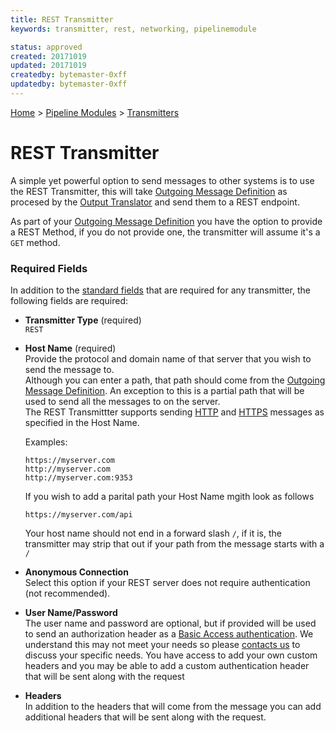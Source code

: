 ```yaml
---
title: REST Transmitter
keywords: transmitter, rest, networking, pipelinemodule

status: approved
created: 20171019
updated: 20171019
createdby: bytemaster-0xff
updatedby: bytemaster-0xff
---
```

[Home](../../Index.md) > [Pipeline Modules](../Index.md) > [Transmitters](../Transmitter.md)

# REST Transmitter

A simple yet powerful option to send messages to other systems is to use the REST Transmitter, this will take [Outgoing Message Definition](../../Messaging/OutgoingMessages.md)
as procesed by the [Output Translator](../OutputTranslator.md) and send them to a REST endpoint.

As part of your [Outgoing Message Definition](../../Messaging/OutgoingMessages.md) you have the option to provide a REST Method, if you do not provide one, the transmitter will
assume it's a `GET` method.

### Required Fields

In addition to the [standard fields](../../Topics/StandardFields.md) that are required for any transmitter, the following fields are required:

* **Transmitter Type** (required)  
`REST`

* **Host Name**  (required)  
Provide the protocol and domain name of that server that you wish to send the message to.  
Although you can enter a path, that path should come from the [Outgoing Message Definition](../../Messaging/OutgoingMessages.md).  An exception to this is a partial path that will be used to 
send all the messages to on the server.    
The REST Transmittter supports sending [HTTP](https://en.wikipedia.org/wiki/Hypertext_Transfer_Protocol) and [HTTPS](https://en.wikipedia.org/wiki/HTTPS) messages as specified in the Host Name.

    Examples:
    ```
    https://myserver.com
    http://myserver.com
    http://myserver.com:9353
    ```

    If you wish to add a parital path your Host Name mgith look as follows
    ```
    https://myserver.com/api
    ```

    Your host name should not end in a forward slash `/`, if it is, the transmitter may strip that out if your path from the message starts with a `/`

* **Anonymous Connection**  
Select this option if your REST server does not require authentication (not recommended).

* **User Name/Password**  
The user name and password are optional, but if provided will be used to send an authorization header as a [Basic Access authentication](https://en.wikipedia.org/wiki/Basic_access_authentication).  We understand
this may not meet your needs so please [contacts us](http://support.nuviot.com/contactus?source=resttxauth) to discuss your specific needs.  You have access to add your own custom headers and you may be able to add a custom authentication header that will be sent along with the request

* **Headers**  
In addition to the headers that will come from the message you can add additional headers that will be sent along with the request.

